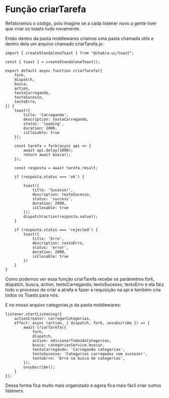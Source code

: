 # Função criarTarefa

Refatoramos o código, pois imagine se a cada listener novo a gente tiver que criar os toasts tudo novamente.

Então dentro da pasta middlewares criamos uma pasta chamada utils e dentro dela um arquivo chamado criarTarefa.js:

    import { createStandaloneToast } from "@chakra-ui/toast";

    const { toast } = createStandaloneToast();

    export default async function criarTarefa({
        fork,
        dispatch,
        busca,
        action,
        textoCarregando,
        textoSucesso,
        textoErro,
    }) {
        toast({
            title: 'Carregando',
            description: textoCarregando,
            status: 'loading',
            duration: 2000,
            isClosable: true
        });

        const tarefa = fork(async api => {
            await api.delay(1000);
            return await busca();
        });

        const resposta = await tarefa.result;

        if (resposta.status === 'ok') {

            toast({
                title: 'Sucesso!',
                description: textoSucesso,
                status: 'success',
                duration: 2000,
                isClosable: true
            });
            dispatch(action(resposta.value));
        }

        if (resposta.status === 'rejected') {
            toast({
                title: 'Erro',
                description: textoErro,
                status: 'error',
                duration: 2000,
                isClosable: true
            })
        }
    }

Como podemos ver essa função criarTarefa recebe os parâmetros fork, dispatch, busca, action, textoCarregando, textoSucesso, textoErro e ela fa\z todo o processo de criar a atrefa e fazer a requisição na api e também cria todos os Toasts para nós.

E no nosso arquivo categorias.js da pasta middlewares:

    listener.startListening({
        actionCreator: carregarCategorias,
        effect: async (action, { dispatch, fork, unsubscribe }) => {
            await criarTarefa({
                fork,
                dispatch,
                action: adicionarTodasAsCategorias,
                busca: categoriasService.buscar,
                textoCarregando: 'Carregando categorias',
                textoSucesso: 'Categorias carregadas com sucesso!',
                textoErro: 'Erro na busca de categorias',
            });
            unsubscribe();
        }
    });

Dessa forma fica muito mais organizado e agora fica mais fácil criar outros listeners.





